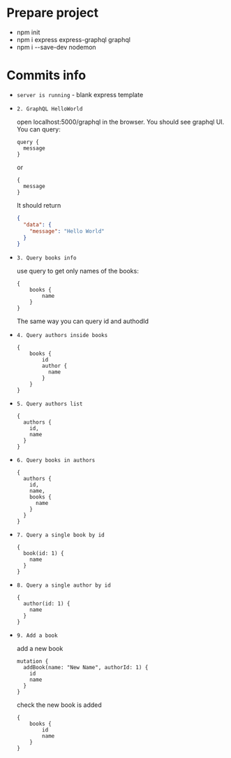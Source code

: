 # Prepare project
- npm init
- npm i express express-graphql graphql
- npm i --save-dev nodemon

# Commits info

- `server is running` - blank express template
- `2. GraphQL HelloWorld` 

    open localhost:5000/graphql in the browser. You should see graphql UI.
    You can query:
    ```
    query {
      message
    } 
    ```

    or
    ```
    {
      message
    } 
    ```

    It should return 
    ```json
    {
      "data": {
        "message": "Hello World"
      }
    }
    ```

- `3. Query books info` 

    use query to get only names of the books:
    ```
    {
        books {
            name
        }
    }
    ```
  The same way you can query id and authodId

- `4. Query authors inside books`

    ```
    {
        books {
            id
            author {
              name
            }
        }
    }
    ```

- `5. Query authors list`

    ```
    {
      authors {
        id,
        name
      }
    }
    ```

- `6. Query books in authors `

    ```
    {
      authors {
        id,
        name, 
        books {
          name
        }
      }
    }
    ```
- `7. Query a single book by id `

    ```
    {
      book(id: 1) {
        name
      }
    }
    ```

- `8. Query a single author by id `

    ```
    {
      author(id: 1) {
        name
      }
    }
    ```

- `9. Add a book` 
    
    add a new book

    ```
    mutation {
      addBook(name: "New Name", authorId: 1) {
        id
        name
      }
    }
    ```
    
    check the new book is added    

    ```
    {
        books {
            id
            name
        }
    }
  ```  